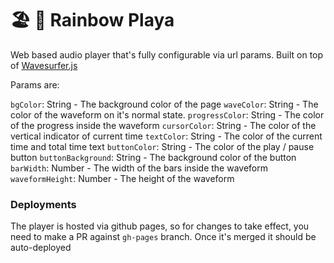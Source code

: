 # 🏖️  🎵 Rainbow Playa


Web based audio player that's fully configurable via url params. Built on top of [Wavesurfer.js](http://wavesurfer-js.org/)

Params are:

`bgColor`: String - The background color of the page
`waveColor`: String - The color of the waveform on it's normal state.
`progressColor`: String - The color of the progress inside the waveform
`cursorColor`: String - The color of the vertical indicator of current time
`textColor`: String - The color of the current time and total time text
`buttonColor`: String - The color of the play / pause button
`buttonBackground`: String - The background color of the button
`barWidth`: Number - The width of the bars inside the waveform
`waveformHeight`: Number - The height of the waveform


### Deployments
The player is hosted via github pages, so for changes to take effect, you need to make a PR against `gh-pages` branch.
Once it's merged it should be auto-deployed 
